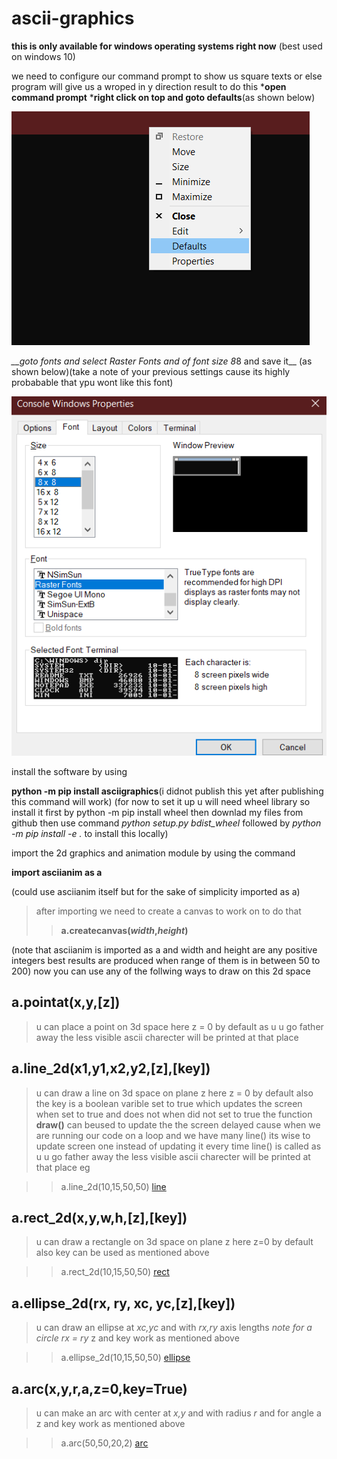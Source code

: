 # ascii-graphics

__this is only available for windows operating systems right now__
(best used on windows 10)

we need to configure our command prompt to show us square texts or else
 program will give us a wroped in y direction result to do this 
*__open command prompt__
*__right click on top and goto defaults__(as shown below)

![right_click_image](/images/click.png)

*__goto fonts and select _Raster Fonts_ and of font size 8*8 and save it__ (as shown below)(take a note of your previous settings cause its highly probabable that ypu wont like this font)

![fontsize](/images/size.png)


install the software by using

__python -m pip install asciigraphics__(i didnot publish this yet after publishing this command will work)
(for now to set it up u will need wheel library so install it first by python -m pip install wheel then downlad my files from github then use command *python setup.py bdist_wheel* followed by *python -m pip install -e .* to install this locally)

import the 2d graphics and animation module by using the command

 __import asciianim as a__
 
 (could use asciianim itself but for the sake of simplicity imported as a)
 
>after importing we need to create a canvas to work on to do that
>>__a.createcanvas(_width_,_height_)__

(note that asciianim is imported as a and width and height are any positive
integers best results are produced when range of them is in between 50 to 200)
now you can use any of the follwing ways to draw on this 2d space

## __a.pointat(x,y,[z])__ 
>u can place a point on 3d space here z = 0 by default
>as u u go father away the less visible ascii charecter will be printed at that place

## __a.line_2d(x1,y1,x2,y2,[z],[key])__ 
>u can draw a line on 3d space on plane z 
>here z = 0 by default also the key is a boolean varible set to true which
>updates the screen when set to true and does not when did not set to true
>the function __draw()__ can beused to update the the screen delayed cause when 
>we are running our code on a loop and we have many line() its wise to update
>screen one instead of updating it every time line() is called
>as u u go father away the less visible ascii charecter will be printed at that place
eg

>>a.line_2d(10,15,50,50)
[line](images/line_2d.png)

## __a.rect_2d(x,y,w,h,[z],[key])__ 
>u can draw a rectangle on 3d space on plane z here z=0 by default also key can be used as mentioned above

>>a.rect_2d(10,15,50,50)
[rect](images/rect.png)

## __a.ellipse_2d(rx, ry, xc, yc,[z],[key])__
>u can draw an ellipse at _xc,yc_ and with _rx,ry_ axis lengths _note for a circle rx = ry_ z and key work as mentioned above

>>a.ellipse_2d(10,15,50,50)
[ellipse](images/ellipse.png)

## __a.arc(x,y,r,a,z=0,key=True)__ 
>u can make an arc with center at _x,y_ and with radius _r_ and for angle a z and key work as mentioned above

>>a.arc(50,50,20,2)
[arc](images/arc.png)
